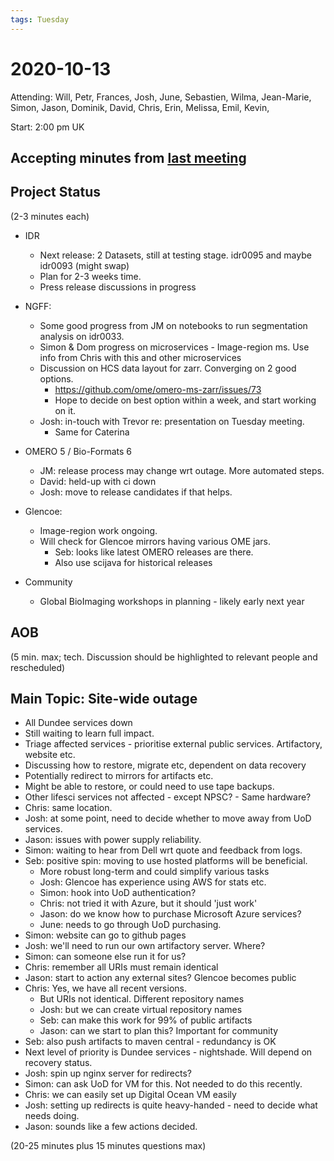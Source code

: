 ```yaml
---
tags: Tuesday
---
```


# 2020-10-13

Attending: Will, Petr, Frances, Josh, June, Sebastien, Wilma, Jean-Marie, Simon, Jason, Dominik, David, Chris, Erin, Melissa, Emil, Kevin, 


Start: 2:00 pm UK

## Accepting minutes from [<u>last meeting</u>](https://github.com/ome/meeting-minutes)

## Project Status

(2-3 minutes each)

- IDR
    - Next release: 2 Datasets, still at testing stage. idr0095 and maybe idr0093 (might swap)
    - Plan for 2-3 weeks time.
    - Press release discussions in progress

- NGFF:
    - Some good progress from JM on notebooks to run segmentation analysis on idr0033.
    - Simon & Dom progress on microservices - Image-region ms. Use info from Chris with this and other microservices
    - Discussion on HCS data layout for zarr. Converging on 2 good options.
      - https://github.com/ome/omero-ms-zarr/issues/73
      - Hope to decide on best option within a week, and start working on it.
    - Josh: in-touch with Trevor re: presentation on Tuesday meeting.
        - Same for Caterina

- OMERO 5 / Bio-Formats 6
    - JM: release process may change wrt outage. More automated steps.
    - David: held-up with ci down
    - Josh: move to release candidates if that helps.

- Glencoe:
    - Image-region work ongoing.
    - Will check for Glencoe mirrors having various OME jars.
        - Seb: looks like latest OMERO releases are there.
        - Also use scijava for historical releases

- Community
    - Global BioImaging workshops in planning - likely early next year

## AOB

(5 min. max; tech. Discussion should be highlighted to relevant people and rescheduled)

## Main Topic: Site-wide outage

- All Dundee services down
- Still waiting to learn full impact.
- Triage affected services - prioritise external public services. Artifactory, website etc.
- Discussing how to restore, migrate etc, dependent on data recovery
- Potentially redirect to mirrors for artifacts etc.
- Might be able to restore, or could need to use tape backups.
- Other lifesci services not affected - except NPSC? - Same hardware?
- Chris: same location.
- Josh: at some point, need to decide whether to move away from UoD services.
- Jason: issues with power supply reliability.
- Simon: waiting to hear from Dell wrt quote and feedback from logs.
- Seb: positive spin: moving to use hosted platforms will be beneficial.
    - More robust long-term and could simplify various tasks
    - Josh: Glencoe has experience using AWS for stats etc.
    - Simon: hook into UoD authentication?
    - Chris: not tried it with Azure, but it should 'just work'
    - Jason: do we know how to purchase Microsoft Azure services?
    - June: needs to go through UoD purchasing.
- Simon: website can go to github pages
- Josh: we'll need to run our own artifactory server. Where?
- Simon: can someone else run it for us?
- Chris: remember all URIs must remain identical
- Jason: start to action any external sites? Glencoe becomes public
- Chris: Yes, we have all recent versions.
    - But URIs not identical. Different repository names
    - Josh: but we can create virtual repository names
    - Seb: can make this work for 99% of public artifacts
    - Jason: can we start to plan this? Important for community
- Seb: also push artifacts to maven central - redundancy is OK
- Next level of priority is Dundee services - nightshade. Will depend on recovery status.
- Josh: spin up nginx server for redirects?
- Simon: can ask UoD for VM for this. Not needed to do this recently.
- Chris: we can easily set up Digital Ocean VM easily
- Josh: setting up redirects is quite heavy-handed - need to decide what needs doing.
- Jason: sounds like a few actions decided.

(20-25 minutes plus 15 minutes questions max)
